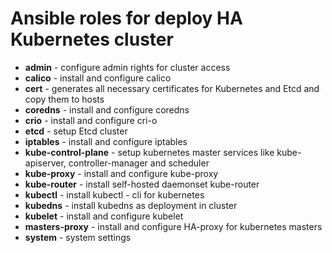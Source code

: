 # Ansible roles for deploy HA Kubernetes cluster

* **admin** - configure admin rights for cluster access
* **calico** - install and configure calico 
* **cert** - generates all necessary certificates for Kubernetes and Etcd and copy 
them to hosts
* **coredns** - install and configure coredns
* **crio** - install and configure cri-o
* **etcd** - setup Etcd cluster
* **iptables** - install and configure iptables
* **kube-control-plane** - setup kubernetes master services like kube-apiserver,
controller-manager and scheduler
* **kube-proxy** - install and configure kube-proxy
* **kube-router** - install self-hosted daemonset kube-router
* **kubectl** - install kubectl - cli for kubernetes
* **kubedns** - install kubedns as deployment in cluster
* **kubelet** - install and configure kubelet
* **masters-proxy** - install and configure HA-proxy for kubernetes masters
* **system** - system settings
